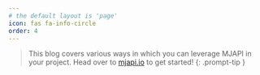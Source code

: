 ```yaml
---
# the default layout is 'page'
icon: fas fa-info-circle
order: 4
---
```


> This blog covers various ways in which you can leverage MJAPI in your project. Head over to [mjapi.io](https://mjapi.io) to get started!
{: .prompt-tip }
